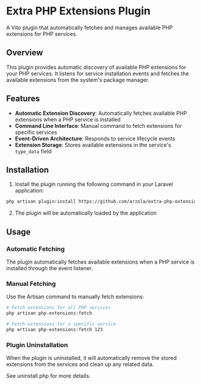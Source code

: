 # Extra PHP Extensions Plugin

A Vito plugin that automatically fetches and manages available PHP extensions for PHP services.

## Overview

This plugin provides automatic discovery of available PHP extensions for your PHP services. It listens for service installation events and fetches the available extensions from the system's package manager.

## Features

- **Automatic Extension Discovery**: Automatically fetches available PHP extensions when a PHP service is installed
- **Command Line Interface**: Manual command to fetch extensions for specific services
- **Event-Driven Architecture**: Responds to service lifecycle events
- **Extension Storage**: Stores available extensions in the service's `type_data` field

## Installation

1. Install the plugin running the following command in your Laravel application:

```bash
php artisan plugin:install https://github.com/arzola/extra-php-extensions.git
```
2. The plugin will be automatically loaded by the application

## Usage

### Automatic Fetching

The plugin automatically fetches available extensions when a PHP service is installed through the event listener.

### Manual Fetching

Use the Artisan command to manually fetch extensions:

```bash
# Fetch extensions for all PHP services
php artisan php-extensions:fetch

# Fetch extensions for a specific service
php artisan php-extensions:fetch 123
```
### Plugin Uninstallation

When the plugin is uninstalled, it will automatically remove the stored extensions from the services and clean up any related data.

See uninstall.php for more details.